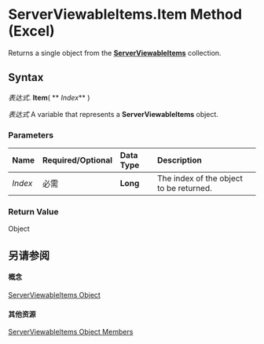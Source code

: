 
# ServerViewableItems.Item Method (Excel)

Returns a single object from the  **[ServerViewableItems](ce51dc80-ae34-f31a-81c0-f29467668289.md)** collection.


## Syntax

 _表达式_. **Item**( ** _Index_** )

 _表达式_ A variable that represents a **ServerViewableItems** object.


### Parameters



|**Name**|**Required/Optional**|**Data Type**|**Description**|
|:-----|:-----|:-----|:-----|
| _Index_|必需|**Long**|The index of the object to be returned.|

### Return Value

Object


## 另请参阅


#### 概念


[ServerViewableItems Object](ce51dc80-ae34-f31a-81c0-f29467668289.md)
#### 其他资源


[ServerViewableItems Object Members](http://msdn.microsoft.com/library/3d66dcd9-5a9f-2e01-9e0c-2c79a7fac8b7%28Office.15%29.aspx)